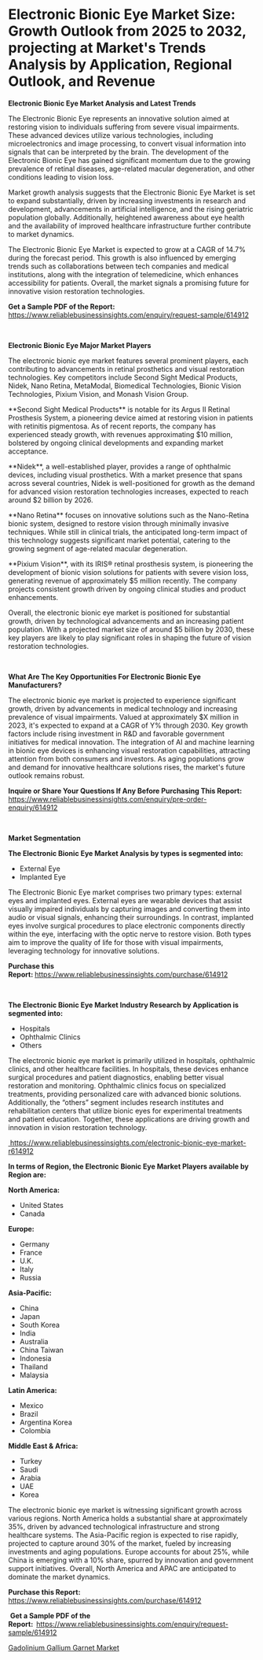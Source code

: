 <p><h1>Electronic Bionic Eye Market Size: Growth Outlook from 2025 to 2032, projecting at Market's Trends Analysis by Application, Regional Outlook, and Revenue</h1></p><p><strong>Electronic Bionic Eye Market Analysis and Latest Trends</strong></p>
<p><p>The Electronic Bionic Eye represents an innovative solution aimed at restoring vision to individuals suffering from severe visual impairments. These advanced devices utilize various technologies, including microelectronics and image processing, to convert visual information into signals that can be interpreted by the brain. The development of the Electronic Bionic Eye has gained significant momentum due to the growing prevalence of retinal diseases, age-related macular degeneration, and other conditions leading to vision loss.</p><p>Market growth analysis suggests that the Electronic Bionic Eye Market is set to expand substantially, driven by increasing investments in research and development, advancements in artificial intelligence, and the rising geriatric population globally. Additionally, heightened awareness about eye health and the availability of improved healthcare infrastructure further contribute to market dynamics.</p><p>The Electronic Bionic Eye Market is expected to grow at a CAGR of 14.7% during the forecast period. This growth is also influenced by emerging trends such as collaborations between tech companies and medical institutions, along with the integration of telemedicine, which enhances accessibility for patients. Overall, the market signals a promising future for innovative vision restoration technologies.</p></p>
<p><strong>Get a Sample PDF of the Report:&nbsp;</strong> <a href="https://www.reliablebusinessinsights.com/enquiry/request-sample/614912?utm_campaign=2655&utm_medium=2&utm_source=Github&utm_content=ia&utm_term=24032025&utm_id=electronic-bionic-eye">https://www.reliablebusinessinsights.com/enquiry/request-sample/614912</a></p>
<p>&nbsp;</p>
<p><strong>Electronic Bionic Eye Major Market Players</strong></p>
<p><p>The electronic bionic eye market features several prominent players, each contributing to advancements in retinal prosthetics and visual restoration technologies. Key competitors include Second Sight Medical Products, Nidek, Nano Retina, MetaModal, Biomedical Technologies, Bionic Vision Technologies, Pixium Vision, and Monash Vision Group.</p><p>**Second Sight Medical Products** is notable for its Argus II Retinal Prosthesis System, a pioneering device aimed at restoring vision in patients with retinitis pigmentosa. As of recent reports, the company has experienced steady growth, with revenues approximating $10 million, bolstered by ongoing clinical developments and expanding market acceptance.</p><p>**Nidek**, a well-established player, provides a range of ophthalmic devices, including visual prosthetics. With a market presence that spans across several countries, Nidek is well-positioned for growth as the demand for advanced vision restoration technologies increases, expected to reach around $2 billion by 2026.</p><p>**Nano Retina** focuses on innovative solutions such as the Nano-Retina bionic system, designed to restore vision through minimally invasive techniques. While still in clinical trials, the anticipated long-term impact of this technology suggests significant market potential, catering to the growing segment of age-related macular degeneration.</p><p>**Pixium Vision**, with its IRIS® retinal prosthesis system, is pioneering the development of bionic vision solutions for patients with severe vision loss, generating revenue of approximately $5 million recently. The company projects consistent growth driven by ongoing clinical studies and product enhancements.</p><p>Overall, the electronic bionic eye market is positioned for substantial growth, driven by technological advancements and an increasing patient population. With a projected market size of around $5 billion by 2030, these key players are likely to play significant roles in shaping the future of vision restoration technologies.</p></p>
<p>&nbsp;</p>
<p><strong>What Are The Key Opportunities For Electronic Bionic Eye Manufacturers?</strong></p>
<p><p>The electronic bionic eye market is projected to experience significant growth, driven by advancements in medical technology and increasing prevalence of visual impairments. Valued at approximately $X million in 2023, it's expected to expand at a CAGR of Y% through 2030. Key growth factors include rising investment in R&D and favorable government initiatives for medical innovation. The integration of AI and machine learning in bionic eye devices is enhancing visual restoration capabilities, attracting attention from both consumers and investors. As aging populations grow and demand for innovative healthcare solutions rises, the market's future outlook remains robust.</p></p>
<p><strong>Inquire or Share Your Questions If Any Before Purchasing This Report:</strong> <a href="https://www.reliablebusinessinsights.com/enquiry/pre-order-enquiry/614912?utm_campaign=2655&utm_medium=2&utm_source=Github&utm_content=ia&utm_term=24032025&utm_id=electronic-bionic-eye">https://www.reliablebusinessinsights.com/enquiry/pre-order-enquiry/614912</a></p>
<p>&nbsp;</p>
<p><strong>Market Segmentation</strong></p>
<p><strong>The Electronic Bionic Eye Market Analysis by types is segmented into:</strong></p>
<p><ul><li>External Eye</li><li>Implanted Eye</li></ul></p>
<p><p>The Electronic Bionic Eye market comprises two primary types: external eyes and implanted eyes. External eyes are wearable devices that assist visually impaired individuals by capturing images and converting them into audio or visual signals, enhancing their surroundings. In contrast, implanted eyes involve surgical procedures to place electronic components directly within the eye, interfacing with the optic nerve to restore vision. Both types aim to improve the quality of life for those with visual impairments, leveraging technology for innovative solutions.</p></p>
<p><strong>Purchase this Report:&nbsp;</strong><a href="https://www.reliablebusinessinsights.com/purchase/614912?utm_campaign=2655&utm_medium=2&utm_source=Github&utm_content=ia&utm_term=24032025&utm_id=electronic-bionic-eye">https://www.reliablebusinessinsights.com/purchase/614912</a></p>
<p>&nbsp;</p>
<p><strong>The Electronic Bionic Eye Market Industry Research by Application is segmented into:</strong></p>
<p><ul><li>Hospitals</li><li>Ophthalmic Clinics</li><li>Others</li></ul></p>
<p><p>The electronic bionic eye market is primarily utilized in hospitals, ophthalmic clinics, and other healthcare facilities. In hospitals, these devices enhance surgical procedures and patient diagnostics, enabling better visual restoration and monitoring. Ophthalmic clinics focus on specialized treatments, providing personalized care with advanced bionic solutions. Additionally, the “others” segment includes research institutes and rehabilitation centers that utilize bionic eyes for experimental treatments and patient education. Together, these applications are driving growth and innovation in vision restoration technology.</p></p>
<p><a href="https://www.reliablebusinessinsights.com/electronic-bionic-eye-market-r614912?utm_campaign=2655&utm_medium=2&utm_source=Github&utm_content=ia&utm_term=24032025&utm_id=electronic-bionic-eye">&nbsp;https://www.reliablebusinessinsights.com/electronic-bionic-eye-market-r614912</a></p>
<p><strong>In terms of Region, the Electronic Bionic Eye Market Players available by Region are:</strong></p>
<p>
    <p> <strong> North America: </strong>
        <ul>
            <li>United States</li>
            <li>Canada</li>
        </ul>
        </p> 
    <p> <strong> Europe: </strong>
        <ul>
            <li>Germany</li>
            <li>France</li>
            <li>U.K.</li>
            <li>Italy</li>
            <li>Russia</li>
        </ul>
        </p> 
    <p> <strong> Asia-Pacific: </strong>
        <ul>
            <li>China</li>
            <li>Japan</li>
            <li>South Korea</li>
            <li>India</li>
            <li>Australia</li>
            <li>China Taiwan</li>
            <li>Indonesia</li>
            <li>Thailand</li>
            <li>Malaysia</li>
        </ul>
        </p> 
    <p> <strong> Latin America: </strong>
        <ul>
            <li>Mexico</li>
            <li>Brazil</li>
            <li>Argentina Korea</li>
            <li>Colombia</li>
        </ul>
        </p> 
    <p> <strong> Middle East & Africa: </strong>
        <ul>
            <li>Turkey</li>
            <li>Saudi</li>
            <li>Arabia</li>
            <li>UAE</li>
            <li>Korea</li>
        </ul>
    </p>
    </p>
<p><p>The electronic bionic eye market is witnessing significant growth across various regions. North America holds a substantial share at approximately 35%, driven by advanced technological infrastructure and strong healthcare systems. The Asia-Pacific region is expected to rise rapidly, projected to capture around 30% of the market, fueled by increasing investments and aging populations. Europe accounts for about 25%, while China is emerging with a 10% share, spurred by innovation and government support initiatives. Overall, North America and APAC are anticipated to dominate the market dynamics.</p></p>
<p><strong>Purchase this Report: </strong><a href="https://www.reliablebusinessinsights.com/purchase/614912?utm_campaign=2655&utm_medium=2&utm_source=Github&utm_content=ia&utm_term=24032025&utm_id=electronic-bionic-eye">https://www.reliablebusinessinsights.com/purchase/614912</a></p>
<p>&nbsp;<strong>Get a Sample PDF of the Report:&nbsp;&nbsp;</strong><a href="https://www.reliablebusinessinsights.com/enquiry/request-sample/614912?utm_campaign=2655&utm_medium=2&utm_source=Github&utm_content=ia&utm_term=24032025&utm_id=electronic-bionic-eye">https://www.reliablebusinessinsights.com/enquiry/request-sample/614912</a></p>
<p><strong></strong></p>
<p><p><a href="https://github.com/ulyssacrayne00231/Market-Research-Report-List-1/blob/main/gadolinium-gallium-garnet-market.md?utm_campaign=2655&utm_medium=2&utm_source=Github&utm_content=ia&utm_term=24032025&utm_id=electronic-bionic-eye">Gadolinium Gallium Garnet Market</a></p></p>